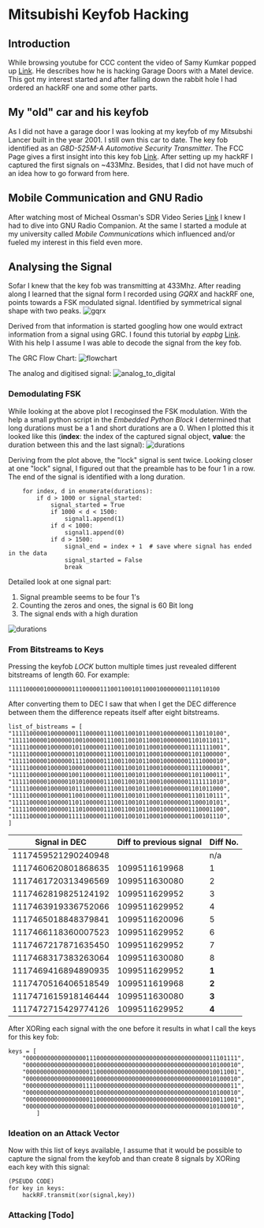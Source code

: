 # Mitsubishi Keyfob Hacking

## Introduction
While browsing youtube for CCC content the video of Samy Kumkar popped up 
[Link](https://www.youtube.com/watch?v=iSSRaIU9_Vc&t=1s&ab_channel=SamyKamkar).
He describes how he is hacking Garage Doors with a Matel device. This got my interest started and 
after falling down the rabbit hole I had ordered an hackRF one and some other parts.

## My "old" car and his keyfob

As I did not have a garage door I was looking at my keyfob of my Mitsubshi Lancer built in the year 2001. I still own 
this car to date. The key fob identified as an _G8D-525M-A Automotive Security Transmitter_. The FCC Page gives a first 
insight into this key fob [Link](https://fccid.io/OUCG8D-525M-A). After setting up my hackRF I captured the first 
signals on ~433Mhz. Besides, that I did not have much of an idea how to go forward from here.


## Mobile Communication and GNU Radio
After watching most of Micheal Ossman's SDR Video Series [Link](https://greatscottgadgets.com/sdr/) I knew I had
to dive into GNU Radio Companion. At the same I started a module at my university called _Mobile Communications_
which influenced and/or fueled my interest in this field even more.

## Analysing the Signal

Sofar I knew that the key fob was transmitting at 433Mhz. After reading along I learned that the signal form
I recorded using _GQRX_ and hackRF one, points towards a FSK modulated signal. Identified by symmetrical
signal shape with two peaks.
![gqrx](gqrx_signal.png)

Derived from that information is started googling how one would extract information from a signal using GRC. 
I found this tutorial by _eapbg_ [Link](https://www.youtube.com/watch?v=enLbgn1qBS4&t=2545s&ab_channel=eapbg).
With his help I assume I was able to decode the signal from the key fob.

The GRC Flow Chart:
![flowchart](grc_flowchart.png)

The analog and digitised signal:
![analog_to_digital](Analog_and_DigitalSignal.png)

### Demodulating FSK
While looking at the above plot I recoginsed the FSK modulation. With the help a small python script in the 
_Embedded Python Block_ I determined that long durations must be a 1 and short durations are a 0. When I plotted
this it looked like this (**index**: the index of the captured signal object, **value**: the duration between this and
the last signal):
![durations](durations.png)

Deriving from the plot above, the "lock" signal is sent twice. Looking closer at one "lock" signal, I figured out that
the preamble has to be four 1 in a row. The end of the signal is identified with a long duration.
```commandline
    for index, d in enumerate(durations):
        if d > 1000 or signal_started:
            signal_started = True
            if 1000 < d < 1500:
                signal1.append(1)
            if d < 1000:
                signal1.append(0)
            if d > 1500:
                signal_end = index + 1  # save where signal has ended in the data
                signal_started = False
                break
```
Detailed look at one signal part:
<ol>
<li>Signal preamble seems to be four 1's</li>
<li>Counting the zeros and ones, the signal is 60 Bit long</li>
<li>The signal ends with a high duration</li>
</ol>

![durations](duration_detail.png)



### From Bitstreams to Keys

Pressing the keyfob _LOCK_ button multiple times just revealed different bitstreams of length 60. For example:

`111110000010000000111000001110011001011000100000001110110100`

After converting them to DEC I saw that when I get the DEC difference between them
the difference repeats itself after eight bitstreams. 
```commandline
list_of_bistreams = [
"111110000010000000111000001110011001011000100000001110110100",
"111110000010000001001000001110011001011000100000001101011011",
"111110000010000001011000001110011001011000100000001111111001",
"111110000010000001101000001110011001011000100000001101100000",
"111110000010000001111000001110011001011000100000001111000010",
"111110000010000010001000001110011001011000100000001111000001",
"111110000010000010011000001110011001011000100000001101100011",
"111110000010000010101000001110011001011000100000001111111010",
"111110000010000010111000001110011001011000100000001101011000",
"111110000010000011001000001110011001011000100000001110110111",
"111110000010000011011000001110011001011000100000001100010101",
"111110000010000011101000001110011001011000100000001110001100",
"111110000010000011111000001110011001011000100000001100101110",
]
```
| Signal in DEC       | Diff to previous signal | Diff No. |
|---------------------|-------------------------|----------|
| 1117459521290240948 |                         | n/a      |
| 1117460620801868635 |           1099511619968 | 1        |
| 1117461720313496569 |           1099511630080 | 2        |
| 1117462819825124192 |           1099511629952 | 3        |
| 1117463919336752066 |           1099511629952 | 4        |
| 1117465018848379841 |           1099511620096 | 5        |
| 1117466118360007523 |           1099511629952 | 6        |
| 1117467217871635450 |           1099511629952 | 7        |
| 1117468317383263064 |           1099511630080 | 8        |
| 1117469416894890935 |           1099511629952 | **1**    |
| 1117470516406518549 |           1099511619968 | **2**    |
| 1117471615918146444 |           1099511630080 | **3**    |
| 1117472715429774126 |           1099511629952 | **4**    |




After XORing each signal with the one before
it results in what I call the keys for this key fob:
```commandline
keys = [
    "000000000000000001110000000000000000000000000000000011101111",
    "000000000000000000010000000000000000000000000000000010100010",
    "000000000000000000110000000000000000000000000000000010011001",
    "000000000000000000010000000000000000000000000000000010100010",
    "000000000000000011110000000000000000000000000000000000000011",
    "000000000000000000010000000000000000000000000000000010100010",
    "000000000000000000110000000000000000000000000000000010011001",
    "000000000000000000010000000000000000000000000000000010100010",
        ]
```

### Ideation on an Attack Vector
Now with this list of keys available, I assume that it would be possible to capture the signal
from the keyfob and than create 8 signals by XORing each key with this signal:
```commandline
(PSEUDO CODE)
for key in keys:
    hackRF.transmit(xor(signal,key))
```

### Attacking [Todo]






